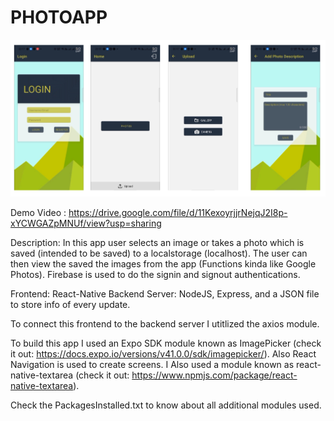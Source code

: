 # PHOTOAPP

![IMG](PROJECT_IMAGE.png)

Demo Video : https://drive.google.com/file/d/11KexoyrjjrNejqJ2I8p-xYCWGAZpMNUf/view?usp=sharing

Description: 
In this app user selects an image or takes a photo which is saved (intended to be saved) to a localstorage (localhost).
The user can then view the saved the images from the app (Functions kinda like Google Photos).
Firebase is used to do the signin and signout authentications.

Frontend: React-Native
Backend Server: NodeJS, Express, and a JSON file to store info of every update.

To connect this frontend to the backend server I utitlized the axios module.

To build this app I used an Expo SDK module known as ImagePicker (check it out: https://docs.expo.io/versions/v41.0.0/sdk/imagepicker/).
Also React Navigation is used to create screens.
I Also used a module known as react-native-textarea (check it out: https://www.npmjs.com/package/react-native-textarea).

Check the PackagesInstalled.txt to know about all additional modules used.